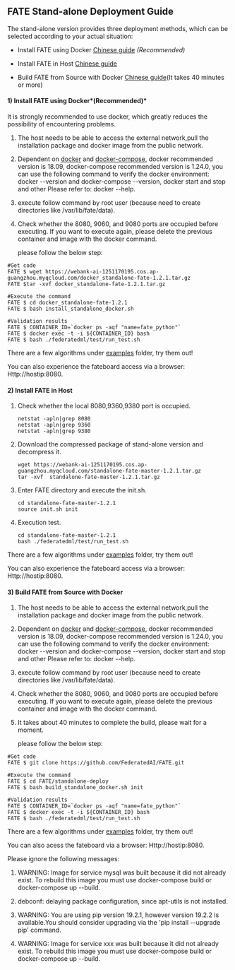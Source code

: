 ## ****FATE Stand-alone Deployment Guide****

The stand-alone version provides three deployment methods, which can be selected according to your actual situation:

- Install FATE using Docker [Chinese guide](./doc/Fate-standalone_deployment_guide_zh.md) *(Recommended)* 

- Install FATE  in Host [Chinese guide](./doc/Fate-standalone_deployment_guide_zh.md) 

- Build FATE from Source with Docker [Chinese guide](./doc/Fate-standalone_deployment_guide_zh.md)(It takes 40 minutes or more)

  

#### 1) Install FATE using Docker*(Recommended)* 

It is strongly recommended to use docker, which greatly reduces the possibility of encountering problems.

1. The host needs to be able to access the external network,pull the installation package and docker image from the public network.

2. Dependent on [docker](https://download.docker.com/linux/) and [docker-compose](https://github.com/docker/compose/releases/tag/1.24.0), docker recommended version is 18.09, docker-compose recommended version is 1.24.0, you can use the following command to verify the docker environment: docker --version and docker-compose --version, docker start and stop and other Please refer to: docker --help.

3. execute follow command by root user (because need to create directories like /var/lib/fate/data).

4. Check whether the 8080, 9060, and 9080 ports are occupied before executing. If you want to execute again, please delete the previous container and image with the docker command.

   please follow the below step:


```
#Get code
FATE $ wget https://webank-ai-1251170195.cos.ap-guangzhou.myqcloud.com/docker_standalone-fate-1.2.1.tar.gz
FATE $tar -xvf docker_standalone-fate-1.2.1.tar.gz

#Execute the command
FATE $ cd docker_standalone-fate-1.2.1
FATE $ bash install_standalone_docker.sh

#Validation results
FATE $ CONTAINER_ID=`docker ps -aqf "name=fate_python"`
FATE $ docker exec -t -i ${CONTAINER_ID} bash
FATE $ bash ./federatedml/test/run_test.sh

```

There are a few algorithms under [examples](../examples/federatedml-1.x-examples) folder, try them out!

You can also experience the fateboard access via a browser:
Http://hostip:8080.



#### 2) Install FATE  in Host

1. Check whether the local 8080,9360,9380 port is occupied.

   ```
   netstat -apln|grep 8080
   netstat -apln|grep 9360
   netstat -apln|grep 9380
   ```

2. Download the compressed package of stand-alone version and decompress it. 

   ```
   wget https://webank-ai-1251170195.cos.ap-guangzhou.myqcloud.com/standalone-fate-master-1.2.1.tar.gz
   tar -xvf  standalone-fate-master-1.2.1.tar.gz
   ```

3. Enter FATE directory and execute the init.sh.

   ```
   cd standalone-fate-master-1.2.1
   source init.sh init
   ```

4. Execution test.

   ```
   cd standalone-fate-master-1.2.1
   bash ./federatedml/test/run_test.sh
   ```

There are a few algorithms under [examples](https://github.com/FederatedAI/FATE/tree/master/examples/federatedml-1.0-examples) folder, try them out!

You can also experience the fateboard access via a browser:
Http://hostip:8080.



#### 3) Build FATE from Source with Docker

1. The host needs to be able to access the external network,pull the installation package and docker image from the public network.

2. Dependent on [docker](https://download.docker.com/linux/) and [docker-compose](https://github.com/docker/compose/releases/tag/1.24.0), docker recommended version is 18.09, docker-compose recommended version is 1.24.0, you can use the following command to verify the docker environment: docker --version and docker-compose --version, docker start and stop and other Please refer to: docker --help.

3. execute follow command by root user (because need to create directories like /var/lib/fate/data).

4. Check whether the 8080, 9060, and 9080 ports are occupied before executing. If you want to execute again, please delete the previous container and image with the docker command.

5. It takes about 40 minutes to complete the build, please wait for a moment.

   please follow the below step:

```
#Get code
FATE $ git clone https://github.com/FederatedAI/FATE.git

#Execute the command
FATE $ cd FATE/standalone-deploy
FATE $ bash build_standalone_docker.sh init

#Validation results
FATE $ CONTAINER_ID=`docker ps -aqf "name=fate_python"`
FATE $ docker exec -t -i ${CONTAINER_ID} bash
FATE $ bash ./federatedml/test/run_test.sh

```

There are a few algorithms under [examples](../examples/federatedml-1.x-examples) folder, try them out!

You can also acess the fateboard via a browser:
Http://hostip:8080.

Please ignore the following messages:

1. WARNING: Image for service mysql was built because it did not already exist. To rebuild this image you must use docker-compose build or docker-compose up --build.

2. debconf: delaying package configuration, since apt-utils is not installed.

3. WARNING: You are using pip version 19.2.1, however version 19.2.2 is available.You should consider upgrading via the 'pip install --upgrade pip' command.

4. WARNING: Image for service xxx was built because it did not already exist. To rebuild this image you must use docker-compose build or docker-compose up --build.


